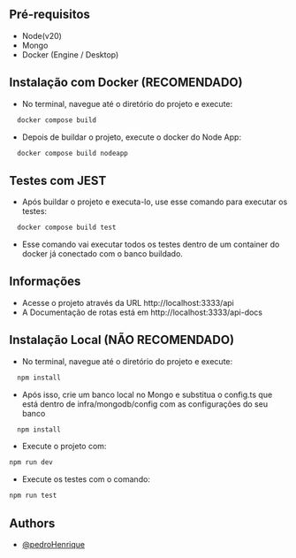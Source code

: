 
## Pré-requisitos
- Node(v20)
- Mongo
- Docker (Engine / Desktop)

## Instalação com Docker (RECOMENDADO)

- No terminal, navegue até o diretório do projeto e execute: 
```bash
  docker compose build
```

- Depois de buildar o projeto, execute o docker do Node App:

```bash
  docker compose build nodeapp
  ```

## Testes com JEST
- Após buildar o projeto e executa-lo, use esse comando para executar os testes:

```bash
  docker compose build test
  ```
  - Esse comando vai executar todos os testes dentro de um container do docker já conectado com o banco buildado.

  ## Informações

  - Acesse o projeto através da URL http://localhost:3333/api
- A Documentação de rotas está em http://localhost:3333/api-docs


## Instalação Local (NÃO RECOMENDADO)
- No terminal, navegue até o diretório do projeto e execute: 
```bash
  npm install
```

- Após isso, crie um banco local no Mongo e substitua o config.ts que está dentro de infra/mongodb/config com as configurações do seu banco
```bash
  npm install
```

- Execute o projeto com: 
```bash
npm run dev
```

- Execute os testes com o comando:
```bash
npm run test
```

## Authors

- [@pedroHenrique](https://github.com/dedecamp06)




